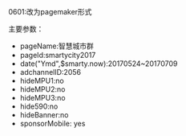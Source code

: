 0601:改为pagemaker形式

主要参数：

- pageName:智慧城市群
- pageId:smartycity2017
- date("Ymd",$smarty.now):20170524~20170709
- adchannelID:2056
- hideMPU1:no
- hideMPU2:no
- hideMPU3:no
- hide590:no
- hideBanner:no
- sponsorMobile: yes
